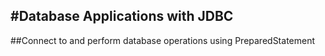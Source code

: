 #Database Applications with JDBC
---

##Connect to and perform database operations using PreparedStatement